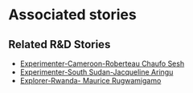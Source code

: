 # Associated stories

<!-- !!DO NOT REMOVE!! start autogenerated hyperlinks -->
## Related R&D Stories
- [Experimenter\-Cameroon\-Roberteau Chaufo Sesh](/stories/?doc=Experimenters_CMR)
- [Experimenter\-South Sudan\-Jacqueline Aringu](/stories/?doc=Experimenters_SSD)
- [Explorer\-Rwanda\- Maurice Rugwamigamo](/stories/?doc=Explorers_RWA)
<!-- !!DO NOT REMOVE!! end autogenerated hyperlinks -->